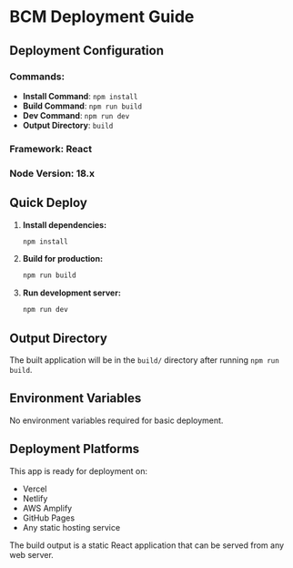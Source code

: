 # BCM Deployment Guide

## Deployment Configuration

### Commands:
- **Install Command**: `npm install`
- **Build Command**: `npm run build`
- **Dev Command**: `npm run dev`
- **Output Directory**: `build`

### Framework: React
### Node Version: 18.x

## Quick Deploy

1. **Install dependencies:**
   ```bash
   npm install
   ```

2. **Build for production:**
   ```bash
   npm run build
   ```

3. **Run development server:**
   ```bash
   npm run dev
   ```

## Output Directory
The built application will be in the `build/` directory after running `npm run build`.

## Environment Variables
No environment variables required for basic deployment.

## Deployment Platforms
This app is ready for deployment on:
- Vercel
- Netlify
- AWS Amplify
- GitHub Pages
- Any static hosting service

The build output is a static React application that can be served from any web server.
